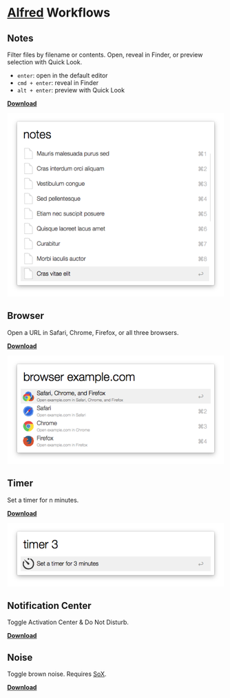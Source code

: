 # [Alfred](http://alfredapp.com) Workflows

## Notes

Filter files by filename or contents. Open, reveal in Finder, or preview selection with Quick Look.

- `enter`: open in the default editor
- `cmd + enter`: reveal in Finder
- `alt + enter`: preview with Quick Look


**[Download](https://github.com/jamesmclendon/Alfred-Workflows/blob/master/Notes.alfredworkflow?raw=true)**

![Notes screenshot](https://raw.githubusercontent.com/jamesmclendon/Alfred-Workflows/master/Notes.png)

## Browser

Open a URL in Safari, Chrome, Firefox, or all three browsers.

**[Download](https://github.com/jamesmclendon/Alfred-Workflows/blob/master/Browser.alfredworkflow?raw=true)**

![Browser screenshot](https://raw.githubusercontent.com/jamesmclendon/Alfred-Workflows/master/Browser.png)

## Timer

Set a timer for n minutes.

**[Download](https://github.com/jamesmclendon/Alfred-Workflows/blob/master/Timer.alfredworkflow?raw=true)**

![Timer screenshot](https://raw.githubusercontent.com/jamesmclendon/Alfred-Workflows/master/Timer.png)

## Notification Center

Toggle Activation Center & Do Not Disturb.

**[Download](https://github.com/jamesmclendon/Alfred-Workflows/blob/master/Notification-Center.alfredworkflow?raw=true)**

## Noise

Toggle brown noise. Requires [SoX](http://sox.sourceforge.net).

**[Download](https://github.com/jamesmclendon/Alfred-Workflows/blob/master/Noise.alfredworkflow?raw=true)**
